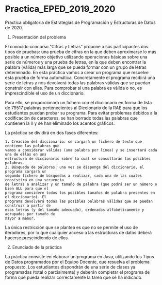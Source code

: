 # Practica_EPED_2019_2020
Practica obligatoria de Estrategias de Programación y Estructuras de Datos de 2020.

1. Presentación del problema

  El conocido concurso “Cifras y Letras” propone a sus participantes dos tipos de pruebas: una
  prueba de cifras en la que deben aproximarse lo más posible a un número objetivo utilizando
  operaciones básicas sobre una serie de números y una prueba de letras, en la que deben encontrar la
  palabra (válida) más larga que se pueda formar con un grupo de letras determinado.
  En esta práctica vamos a crear un programa que resuelve esta prueba de forma automática.
  Concretamente el programa recibirá una serie de letras y nos devolverá todas las palabras válidas
  que se puedan construir con ellas. Para comprobar si una palabra es válida o no, es imprescindible
  el uso de un diccionario.
  
  Para ello, se proporcionará un fichero con el diccionario en forma de lista de 79517 palabras
  pertenecientes al Diccionario de la RAE para que los estudiantes puedan probar su programa. Para
  evitar problemas debidos a la codificación de caracteres, se han borrado todas las palabras que
  contienen la ñ y se han eliminado los acentos gráficos.
  
  La práctica se dividirá en dos fases diferentes:
  
    1. Creación del diccionario: se cargará un fichero de texto que contiene las palabras que
    vamos a considerar válidas (una palabra por línea) y se insertará cada una de ellas en una
    estructura de diccionario sobre la cual se consultarán las posibles palabras.
    2. Búsqueda de palabras: una vez se disponga del diccionario, el programa cargará un
    segundo fichero de búsquedas a realizar, cada una de las cuales consistirá en una secuencia
    de letras a analizar y un tamaño de palabra (que podrá ser un número o bien ALL para que el
    programa considere todos los posibles tamaños de palabra presentes en el diccionario). El
    programa devolverá todas las posibles palabras válidas que se puedan construir a partir de
    esas letras (y del tamaño adecuado), ordenadas alfabéticamente y agrupadas por tamaño de
    mayor a menor.
    
  La única restricción que se plantea es que no se permite el uso de iteradores, por lo que cualquier
  acceso a las estructuras de datos deberá hacerse prescindiendo de ellos.
  
  
2. Enunciado de la práctica

  La práctica consiste en elaborar un programa en Java, utilizando los Tipos de Datos programados
  por el Equipo Docente, que resuelva el problema propuesto. Los estudiantes dispondrán de una serie
  de clases ya programadas (total o parcialmente) y deberán completar el programa de forma que
  pueda realizar correctamente la tarea que se ha indicado.
  
